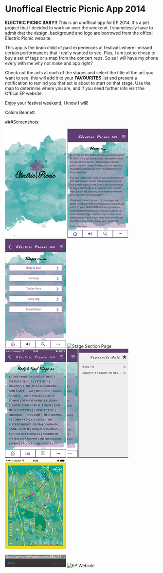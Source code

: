 Unoffical Electric Picnic App 2014
=========================

<b>ELECTRIC PICNIC BABY!!</b> This is an unoffical app for EP 2014. It's a pet project that I decided to work on over the weekend. I shamelessly have to admit that the design, background and logo are borrowed from the offical Electric Picnic website.

This app is the brain child of past experiences at festivals where I missed certain performances that I really wanted to see. Plus, I am just to cheap to buy a set of tags or a map from the concert reps. So as I will have my phone every with me why not make and app right?

Check out the acts at each of the stages and select the title of the act you want to see, this will add it to your <b>FAVOURITES</b> list and present a notification to remind you that act is about to start on that stage. Use the map to determine where you are, and if you need further info visit the Offical EP website.

Enjoy your festival weekend, I know I will!

Colúm Bennett

###Screenshots

![Splash](https://github.com/col1985/ep-2014-iOS-app/raw/master/screenshots/splash.png)
![Home Page](https://github.com/col1985/ep-2014-iOS-app/raw/master/screenshots/home.png)
![Stages Page](https://github.com/col1985/ep-2014-iOS-app/raw/master/screenshots/stages.png)
![Stage Section Page](https://github.com/col1985/ep-2014-iOS-app/raw/master/screenshots/stage-sections.png)
![Acts Page](https://github.com/col1985/ep-2014-iOS-app/raw/master/screenshots/acts-page.png)
![Favourites Page](https://github.com/col1985/ep-2014-iOS-app/raw/master/screenshots/favs-list.png)
![Map Page](https://github.com/col1985/ep-2014-iOS-app/raw/master/screenshots/ep_map.png)
![EP Website](https://github.com/col1985/ep-2014-iOS-app/raw/master/screenshots/offical_website.png)
  